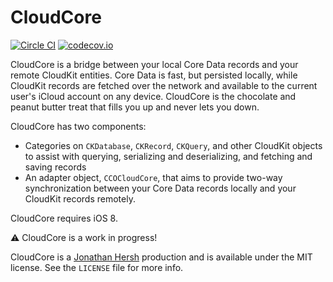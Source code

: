 # CloudCore

[![Circle CI](https://circleci.com/gh/jhersh/CloudCore.svg?style=svg)](https://circleci.com/gh/jhersh/CloudCore) [![codecov.io](http://codecov.io/github/jhersh/CloudCore/coverage.svg?branch=master)](http://codecov.io/github/jhersh/CloudCore?branch=master)

CloudCore is a bridge between your local Core Data records and your remote CloudKit entities. Core Data is fast, but persisted locally, while CloudKit records are fetched over the network and available to the current user's iCloud account on any device. CloudCore is the chocolate and peanut butter treat that fills you up and never lets you down. 

CloudCore has two components:

- Categories on `CKDatabase`, `CKRecord`, `CKQuery`, and other CloudKit objects to assist with querying, serializing and deserializing, and fetching and saving records
- An adapter object, `CCOCloudCore`, that aims to provide two-way synchronization between your Core Data records locally and your CloudKit records remotely.

CloudCore requires iOS 8.

:warning: CloudCore is a work in progress!

CloudCore is a [Jonathan Hersh](https://github.com/jhersh) production and is available under the MIT license. See the `LICENSE` file for more info.
